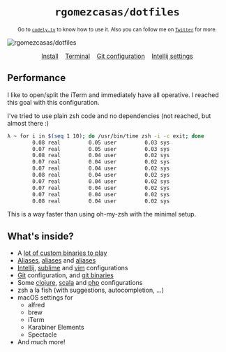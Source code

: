 <h1 align="center">
  <code>rgomezcasas/dotfiles</code>
</h1>

<p align="center">
  <sub>Go to <a href="https://www.youtube.com/channel/UC9IKtxn9AIGelnYmwYr0Lxw" target="_blank"><code>codely.tv</code></a> to know how to use it. Also you can follow me on <a href="https://twitter.com/rafaoe" target="_blank"><code>Twitter</code></a> for more.</sub>
</p>

<img src="https://user-images.githubusercontent.com/1331435/36755901-df80a99c-1c0d-11e8-86cd-2f0f0003d28b.gif" alt="rgomezcasas/dotfiles">

<p align="center">
  <a href="install.sh">Install</a>&nbsp;&nbsp;&nbsp;
  <a href="console">Terminal</a>&nbsp;&nbsp;&nbsp;
  <a href="git/.gitconfig">Git configuration</a>&nbsp;&nbsp;&nbsp;
  <a href="editors/intellij/settings.jar">Intellij settings</a>
</p>

## Performance
I like to open/split the iTerm and immediately have all operative. I reached this goal with this configuration.

I've tried to use plain zsh code and no dependencies (not reached, but almost there :)

```bash
λ ~ for i in $(seq 1 10); do /usr/bin/time zsh -i -c exit; done
        0.08 real         0.05 user         0.03 sys
        0.07 real         0.05 user         0.03 sys
        0.08 real         0.04 user         0.02 sys
        0.07 real         0.04 user         0.02 sys
        0.07 real         0.04 user         0.02 sys
        0.08 real         0.04 user         0.02 sys
        0.07 real         0.04 user         0.02 sys
        0.07 real         0.04 user         0.02 sys
        0.07 real         0.04 user         0.02 sys
        0.08 real         0.04 user         0.02 sys
```

This is a way faster than using oh-my-zsh with the minimal setup.

## What's inside?
 * A [lot of custom binaries to play](bin)
 * [Aliases](console/_aliases), [aliases](console/_aliases) and [aliases](console/_aliases)
 * [Intellij](editors/intellij), [sublime](editors/sublime-text-3) and [vim](editors/vim) configurations
 * [Git](git/.gitconfig) configuration, and [git binaries](git/bin)
 * Some [clojure](langs/clojure), [scala](langs/scala) and [php](langs/php) configurations
 * zsh a la fish (with suggestions, autocompletion, ...)
 * macOS settings for
   - alfred
   - brew
   - iTerm
   - Karabiner Elements
   - Spectacle
 * And much more!
